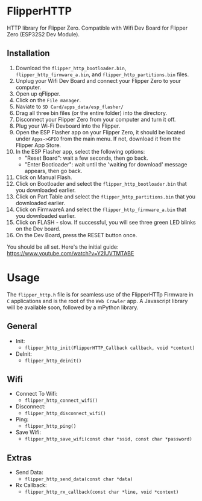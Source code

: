 # FlipperHTTP
HTTP library for Flipper Zero. Compatible with Wifi Dev Board for Flipper Zero (ESP32S2 Dev Module).

## Installation
1. Download the `flipper_http_bootloader.bin`, `flipper_http_firmware_a.bin`, and `flipper_http_partitions.bin` files.
2. Unplug your Wifi Dev Board and connect your Flipper Zero to your computer.
3. Open up qFlipper.
4. Click on the `File manager`.
5. Naviate to `SD Card/apps_data/esp_flasher/`
6. Drag all three bin files (or the entire folder) into the directory.
7. Disconnect your Flipper Zero from your computer and turn it off.
8. Plug your Wi-Fi Devboard into the Flipper.
9. Open the ESP Flasher app on your Flipper Zero, it should be located under `Apps->GPIO` from the main menu. If not, download it from the Flipper App Store.
10. In the ESP Flasher app, select the following options:
    - "Reset Board": wait a few seconds, then go back.
    - "Enter Bootloader": wait until the 'waiting for download' message appears, then go back.
11. Click on Manual Flash.
12. Click on Bootloader and select the `flipper_http_bootloader.bin` that you downloaded earlier.
13. Click on Part Table and select the `flipper_http_partitions.bin` that you downloaded earlier.
14. Click on FirmwareA and select the `flipper_http_firmware_a.bin` that you downloaded earlier.
15. Click on FLASH - slow. If successful, you will see three green LED blinks on the Dev board.
16. On the Dev Board, press the RESET button once.

You should be all set. Here's the initial guide: https://www.youtube.com/watch?v=Y2lUVTMTABE


# Usage
The `flipper_http.h` file is for seamless use of the FlipperHTTp Firmware in `C` applications and is the root of the `Web Crawler` app. A Javascript library will be available soon, followed by a mPython library.

## General
- Init:
    - `flipper_http_init(FlipperHTTP_Callback callback, void *context)`
- DeInit:
    - `flipper_http_deinit()`

## Wifi
- Connect To Wifi: 
    - `flipper_http_connect_wifi()`
- Disconnect: 
    - `flipper_http_disconnect_wifi()`
- Ping: 
    - `flipper_http_ping()`
- Save Wifi: 
    - `flipper_http_save_wifi(const char *ssid, const char *password)`

## Extras
- Send Data:
    - `flipper_http_send_data(const char *data)`
- Rx Callback:
    - `flipper_http_rx_callback(const char *line, void *context)`
